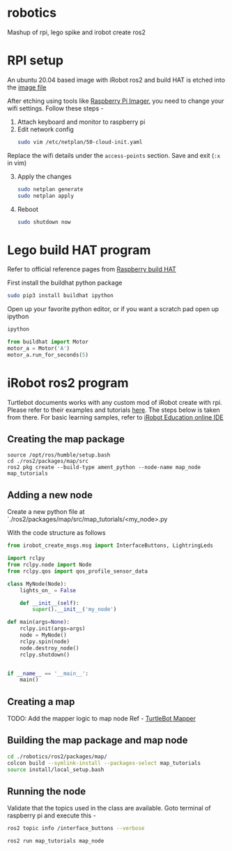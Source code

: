 # robotics
Mashup of rpi, lego spike and irobot create ros2

# RPI setup
An ubuntu 20.04 based image with iRobot ros2 and build HAT is etched into the [image file](image/rpi_lego_irobot_ubuntu-22.04.5_ros-humble.img)

After etching using tools like [Raspberry Pi Imager](https://www.raspberrypi.com/news/raspberry-pi-imager-imaging-utility/), you need to change your wifi settings. Follow these steps -

1. Attach keyboard and monitor to raspberry pi
2. Edit network config
   ```bash
   sudo vim /etc/netplan/50-cloud-init.yaml
   ```
Replace the wifi details under the `access-points` section. Save and exit (`:x` in vim)

3. Apply the changes
   ```bash
   sudo netplan generate
   sudo netplan apply
   ```
4. Reboot
   ```bash
   sudo shutdown now
   ```
# Lego build HAT program
Refer to official reference pages from [Raspberry build HAT](https://www.raspberrypi.com/documentation/accessories/build-hat.html#:~:text=Connect%20an%20external%20power%20supply,will%20power%20the%20Build%20HAT.)

First install the buildhat python package

```bash
sudo pip3 install buildhat ipython
```

Open up your favorite python editor, or if you want a scratch pad open up ipython
```bash
ipython
```

```python
from buildhat import Motor
motor_a = Motor('A')
motor_a.run_for_seconds(5)
```

# iRobot ros2 program

Turtlebot documents works with any custom mod of iRobot create with rpi. Please refer to their examples and tutorials [here](https://turtlebot.github.io/turtlebot4-user-manual/tutorials/first_node_python.html). The steps below is taken from there. For basic learning samples, refer to [iRobot Education online IDE](https://python.irobot.com/)

## Creating the map package

```
source /opt/ros/humble/setup.bash
cd ./ros2/packages/map/src
ros2 pkg create --build-type ament_python --node-name map_node map_tutorials
```

## Adding a new node

Create a new python file at `./ros2/packages/map/src/map_tutorials/<my_node>.py

With the code structure as follows

```python
from irobot_create_msgs.msg import InterfaceButtons, LightringLeds

import rclpy
from rclpy.node import Node
from rclpy.qos import qos_profile_sensor_data

class MyNode(Node):
    lights_on_ = False

    def __init__(self):
        super().__init__('my_node')

def main(args=None):
    rclpy.init(args=args)
    node = MyNode()
    rclpy.spin(node)
    node.destroy_node()
    rclpy.shutdown()


if __name__ == '__main__':
    main()
```

## Creating a map

TODO: Add the mapper logic to map node
Ref - [TurtleBot Mapper](https://roboticsbackend.com/ros2-nav2-generate-a-map-with-slam_toolbox/)


## Building the map package and map node

```bash
cd ./robotics/ros2/packages/map/
colcon build --symlink-install --packages-select map_tutorials
source install/local_setup.bash
```

## Running the node

Validate that the topics used in the class are available. Goto terminal of raspberry pi and execute this -
```bash
ros2 topic info /interface_buttons --verbose
```

```bash
ros2 run map_tutorials map_node
```
